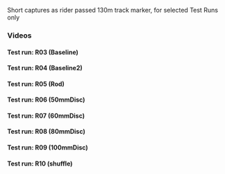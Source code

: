 Short captures as rider passed 130m track marker, for selected Test Runs only  
### Videos  
#### Test run: R03 (Baseline)  
#### Test run: R04 (Baseline2)  
#### Test run: R05 (Rod)  
#### Test run: R06 (50mmDisc)  
#### Test run: R07 (60mmDisc)  
#### Test run: R08 (80mmDisc)  
#### Test run: R09 (100mmDisc)  
#### Test run: R10 (shuffle)  
